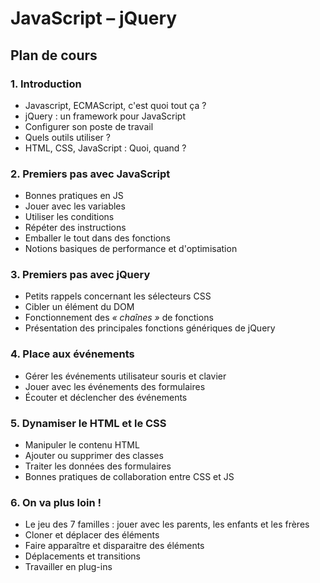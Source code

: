 # JavaScript – jQuery

## Plan de cours

### 1. Introduction
   - Javascript, ECMAScript, c'est quoi tout ça ?
   - jQuery : un framework pour JavaScript
   - Configurer son poste de travail
   - Quels outils utiliser ?
   - HTML, CSS, JavaScript : Quoi, quand ?

### 2. Premiers pas avec JavaScript
   - Bonnes pratiques en JS
   - Jouer avec les variables
   - Utiliser les conditions
   - Répéter des instructions
   - Emballer le tout dans des fonctions
   - Notions basiques de performance et d'optimisation

### 3. Premiers pas avec jQuery
   - Petits rappels concernant les sélecteurs CSS
   - Cibler un élément du DOM
   - Fonctionnement des _&laquo; chaînes &raquo;_ de fonctions
   - Présentation des principales fonctions génériques de jQuery

### 4. Place aux événements
   - Gérer les événements utilisateur souris et clavier
   - Jouer avec les événements des formulaires
   - Écouter et déclencher des événements

### 5. Dynamiser le HTML et le CSS
   - Manipuler le contenu HTML
   - Ajouter ou supprimer des classes
   - Traiter les données des formulaires
   - Bonnes pratiques de collaboration entre CSS et JS

### 6. On va plus loin !
   - Le jeu des 7 familles : jouer avec les parents, les enfants et les frères
   - Cloner et déplacer des éléments
   - Faire apparaître et disparaitre des éléments
   - Déplacements et transitions
   - Travailler en plug-ins
